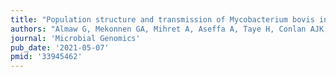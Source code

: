 ```yaml
---
title: "Population structure and transmission of Mycobacterium bovis in Ethiopia"
authors: "Almaw G, Mekonnen GA, Mihret A, Aseffa A, Taye H, Conlan AJK, Gumi B, Zewude A, Aliy A, Tamiru M, Olani A, Lakew M, Sombo M, Gebre S, Diguimbaye C, Hilty M, Fané A, Müller B, Hewinson RG, Ellis RJ, Nunez-Garcia J, Palkopoulou E, Abebe T, Ameni G, **Parkhill J**, Wood JLN, The Ethicobots Consortium, Berg S, **van Tonder AJ**."
journal: 'Microbial Genomics'
pub_date: '2021-05-07'
pmid: '33945462'
---
```

